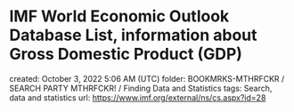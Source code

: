 # IMF World Economic Outlook Database List, information about Gross Domestic Product (GDP)

created: October 3, 2022 5:06 AM (UTC)
folder: BOOKMRKS-MTHRFCKR / SEARCH PARTY MTHRFCKR! / Finding Data and Statistics
tags: Search, data and statistics
url: https://www.imf.org/external/ns/cs.aspx?id=28
